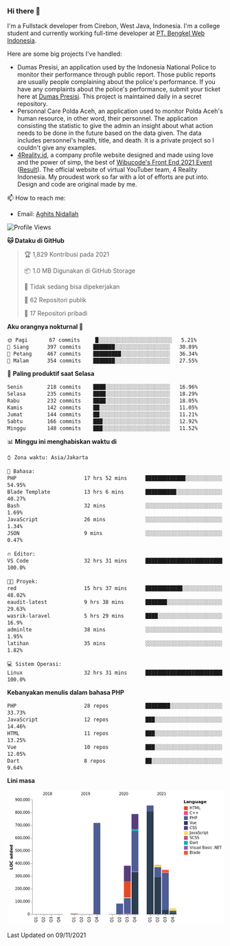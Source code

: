 ### Hi there 👋
I'm a Fullstack developer from Cirebon, West Java, Indonesia. I'm a college student and currently working full-time developer at [PT. Bengkel Web Indonesia](https://github.com/PT-Bengkel-Web-Indonesia).

Here are some big projects I've handled:
- Dumas Presisi, an application used by the Indonesia National Police to monitor their performance through public report. Those public reports are usually people complaining about the police's performance. If you have any complaints about the police's performance, submit your ticket here at [Dumas Presisi](https://dumaspresisi.polri.go.id/dumaspro). This project is maintained daily in a secret repository.
- Personnal Care Polda Aceh, an application used to monitor Polda Aceh's human resource, in other word, their personnel. The application consisting the statistic to give the admin an insight about what action needs to be done in the future based on the data given. The data includes personnel's health, title, and death. It is a private project so I couldn't give any examples.
- [4Reality.id](https://4reality.id), a company profile website designed and made using love and the power of simp, the best of [Wibucode's Front End 2021 Event](https://github.com/wibucode02/submision-event-frontend-2021) ([Result](https://github.com/wibucode02/top-5-pemenang-event-front-end-wibucode-2021)). The official website of virtual YouTuber team, 4 Reality Indonesia. My proudest work so far with a lot of efforts are put into. Design and code are original made by me.

📫 How to reach me:
- Email: [Aghits Nidallah](mailto:yourlovelydev@gmail.com)

<!--START_SECTION:waka-->
![Profile Views](http://img.shields.io/badge/Profil%20dilihat-1-blue)

**🐱 Dataku di GitHub** 

> 🏆 1,829 Kontribusi pada 2021
 > 
> 📦 1.0 MB Digunakan di GitHub Storage 
 > 
> 🚫 Tidak sedang bisa dipekerjakan
 > 
> 📜 62 Repositori publik 
 > 
> 🔑 17 Repositori pribadi  
 > 
**Aku orangnya nokturnal 🦉** 

```text
🌞 Pagi       67 commits     █░░░░░░░░░░░░░░░░░░░░░░░░   5.21% 
🌆 Siang      397 commits    ███████░░░░░░░░░░░░░░░░░░   30.89% 
🌃 Petang     467 commits    █████████░░░░░░░░░░░░░░░░   36.34% 
🌙 Malam      354 commits    ███████░░░░░░░░░░░░░░░░░░   27.55%

```
📅 **Paling produktif saat Selasa** 

```text
Senin        218 commits    ████░░░░░░░░░░░░░░░░░░░░░   16.96% 
Selasa       235 commits    ████░░░░░░░░░░░░░░░░░░░░░   18.29% 
Rabu         232 commits    ████░░░░░░░░░░░░░░░░░░░░░   18.05% 
Kamis        142 commits    ██░░░░░░░░░░░░░░░░░░░░░░░   11.05% 
Jumat        144 commits    ██░░░░░░░░░░░░░░░░░░░░░░░   11.21% 
Sabtu        166 commits    ███░░░░░░░░░░░░░░░░░░░░░░   12.92% 
Minggu       148 commits    ███░░░░░░░░░░░░░░░░░░░░░░   11.52%

```


📊 **Minggu ini menghabiskan waktu di** 

```text
⌚︎ Zona waktu: Asia/Jakarta

💬 Bahasa: 
PHP                      17 hrs 52 mins      █████████████░░░░░░░░░░░░   54.95% 
Blade Template           13 hrs 6 mins       ██████████░░░░░░░░░░░░░░░   40.27% 
Bash                     32 mins             ░░░░░░░░░░░░░░░░░░░░░░░░░   1.69% 
JavaScript               26 mins             ░░░░░░░░░░░░░░░░░░░░░░░░░   1.34% 
JSON                     9 mins              ░░░░░░░░░░░░░░░░░░░░░░░░░   0.47%

🔥 Editor: 
VS Code                  32 hrs 31 mins      █████████████████████████   100.0%

🐱‍💻 Proyek: 
red                      15 hrs 37 mins      ████████████░░░░░░░░░░░░░   48.02% 
eaudit-latest            9 hrs 38 mins       ███████░░░░░░░░░░░░░░░░░░   29.63% 
wasrik-laravel           5 hrs 29 mins       ████░░░░░░░░░░░░░░░░░░░░░   16.9% 
adminlte                 38 mins             ░░░░░░░░░░░░░░░░░░░░░░░░░   1.95% 
latihan                  35 mins             ░░░░░░░░░░░░░░░░░░░░░░░░░   1.82%

💻 Sistem Operasi: 
Linux                    32 hrs 31 mins      █████████████████████████   100.0%

```

**Kebanyakan menulis dalam bahasa PHP** 

```text
PHP                      28 repos            ████████░░░░░░░░░░░░░░░░░   33.73% 
JavaScript               12 repos            ███░░░░░░░░░░░░░░░░░░░░░░   14.46% 
HTML                     11 repos            ███░░░░░░░░░░░░░░░░░░░░░░   13.25% 
Vue                      10 repos            ███░░░░░░░░░░░░░░░░░░░░░░   12.05% 
Dart                     8 repos             ██░░░░░░░░░░░░░░░░░░░░░░░   9.64%

```


**Lini masa**

![Chart not found](https://raw.githubusercontent.com/NikarashiHatsu/NikarashiHatsu/master/charts/bar_graph.png) 


 Last Updated on 09/11/2021
<!--END_SECTION:waka-->
